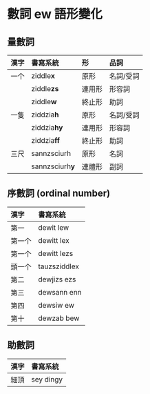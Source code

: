 # 數詞 ew 語形變化

## 量數詞

| 漢字 | 書寫系統 | 形 | 品詞 |
| :--- | :--- | :--- | :--- |
| 一个 | ziddle**x** | 原形 | 名詞/受詞 |
| | ziddle**zs** | 連用形 | 形容詞 |
| | ziddle**w** | 終止形 | 助詞 |
| 一隻 | ziddzia**h** | 原形 | 名詞/受詞 |
| | ziddzia**hy** | 連用形 | 形容詞 |
| | ziddzia**ff** | 終止形 | 助詞 |
| 三尺 | sannzsciurh | 原形 | 名詞 |
| | sannzsciurh**y** | 連體形 | 副詞 |

## 序數詞 \(ordinal number\)

| 漢字 | 書寫系統 |
| :--- | :--- |
| 第一 | dewit lew |
| 第一个 | dewitt lex |
| 第一个 | dewitt lezs |
| 頭一个 | tauzsziddlex |
| 第二 | dewjizs ezs |
| 第三 | dewsann enn |
| 第四 | dewsiw ew |
| 第十 | dewzab bew |

## 助數詞

| 漢字 | 書寫系統 |
| :--- | :--- |
| 細頂 | sey dingy |


